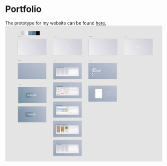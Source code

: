 # Portfolio

The prototype for my website can be found [here.](https://adobe.ly/3bYBKY3)
![Overview of Web Interface Design](https://github.com/Queenie-Lau/Queenie-Lau.github.io/blob/master/website-overview.png)
